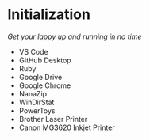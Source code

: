 ---
---
Initialization
==============

*Get your lappy up and running in no time*

- VS Code
- GitHub Desktop
- Ruby
- Google Drive
- Google Chrome
- NanaZip
- WinDirStat
- PowerToys
- Brother Laser Printer
- Canon MG3620 Inkjet Printer
